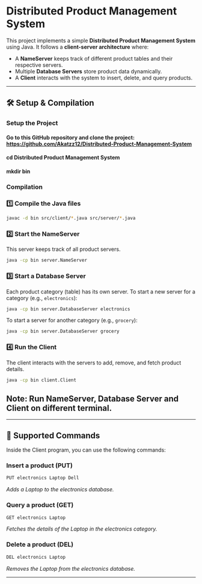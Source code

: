 # Distributed Product Management System

This project implements a simple **Distributed Product Management System** using Java. It follows a **client-server architecture** where:
- A **NameServer** keeps track of different product tables and their respective servers.
- Multiple **Database Servers** store product data dynamically.
- A **Client** interacts with the system to insert, delete, and query products.

---

## 🛠 Setup & Compilation

### Setup the Project
#### Go to this GitHub repository and clone the project: https://github.com/Akatzz12/Distributed-Product-Management-System
#### cd Distributed Product Management System
#### mkdir bin

### Compilation

### 1️⃣ Compile the Java files
```sh
javac -d bin src/client/*.java src/server/*.java
```

### 2️⃣ Start the NameServer  
This server keeps track of all product servers.
```sh
java -cp bin server.NameServer
```

### 3️⃣ Start a Database Server  
Each product category (table) has its own server. To start a new server for a category (e.g., `electronics`):
```sh
java -cp bin server.DatabaseServer electronics
```

To start a server for another category (e.g., `grocery`):
```sh
java -cp bin server.DatabaseServer grocery
```

### 4️⃣ Run the Client  
The client interacts with the servers to add, remove, and fetch product details.
```sh
java -cp bin client.Client
```

## Note: Run NameServer, Database Server and Client on different terminal.
---

## 📝 Supported Commands

Inside the Client program, you can use the following commands:

### Insert a product (PUT)
```sh
PUT electronics Laptop Dell
```
*Adds a Laptop to the electronics database.*

### Query a product (GET)
```sh
GET electronics Laptop
```
*Fetches the details of the Laptop in the electronics category.*

### Delete a product (DEL)
```sh
DEL electronics Laptop
```
*Removes the Laptop from the electronics database.*

---


